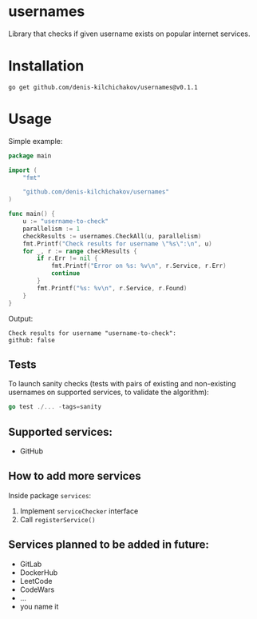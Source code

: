 # usernames

Library that checks if given username exists on popular internet services.

# Installation
```
go get github.com/denis-kilchichakov/usernames@v0.1.1
```

# Usage
Simple example:
```go
package main

import (
	"fmt"

	"github.com/denis-kilchichakov/usernames"
)

func main() {
	u := "username-to-check"
	parallelism := 1
	checkResults := usernames.CheckAll(u, parallelism)
	fmt.Printf("Check results for username \"%s\":\n", u)
	for _, r := range checkResults {
		if r.Err != nil {
			fmt.Printf("Error on %s: %v\n", r.Service, r.Err)
			continue
		}
		fmt.Printf("%s: %v\n", r.Service, r.Found)
	}
}
```
Output:
```
Check results for username "username-to-check":
github: false
```

## Tests

To launch sanity checks (tests with pairs of existing and non-existing usernames on supported services, to validate the algorithm):

```go
go test ./... -tags=sanity
```

## Supported services:
* GitHub

## How to add more services
Inside package `services`:
1. Implement `serviceChecker` interface
1. Call `registerService()`

## Services planned to be added in future:
* GitLab
* DockerHub
* LeetCode
* CodeWars
* ...
* you name it
